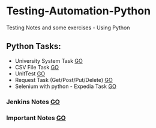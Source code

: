 # Testing-Automation-Python

Testing Notes and some exercises - Using Python

## Python Tasks:

- University System Task [GO](https://github.com/HopeMashal/Testing-Automation-Python/tree/master/PythonBasics/UniversitySystemTask)
- CSV File Task [GO](https://github.com/HopeMashal/Testing-Automation-Python/tree/master/PythonBasics/CSVTask)
- UnitTest [GO](https://github.com/HopeMashal/Testing-Automation-Python/tree/master/UnitTest)
- Request Task (Get/Post/Put/Delete) [GO](https://github.com/HopeMashal/Testing-Automation-Python/tree/master/RequestTest)
- Selenium with python - Expedia Task [GO](https://github.com/HopeMashal/Testing-Automation-Python/tree/master/ExpediaTask)

### Jenkins Notes [GO](https://github.com/HopeMashal/Testing-Automation-Python/blob/master/jenkins.docx)

### Important Notes [GO](https://github.com/HopeMashal/Testing-Automation-Python/blob/master/ImportantNotes.txt)
